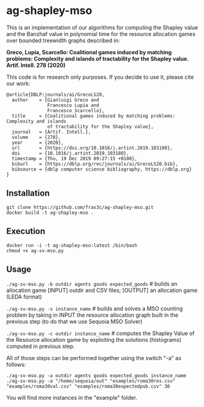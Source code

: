 # ag-shapley-mso
This is an implementation of our algorithms for computing the Shapley value and the Banzhaf value in polynomial time for the resource allocation games over bounded treewidth graphs described in:

**Greco, Lupia, Scarcello: Coalitional games induced by matching problems: Complexity and islands of tractability for the Shapley value. Artif. Intell. 278 (2020)**

This code is for research only purposes. If you decide to use it, please cite our work:
```
@article{DBLP:journals/ai/GrecoLS20,
  author    = {Gianluigi Greco and
               Francesco Lupia and
               Francesco Scarcello},
  title     = {Coalitional games induced by matching problems: Complexity and islands
               of tractability for the Shapley value},
  journal   = {Artif. Intell.},
  volume    = {278},
  year      = {2020},
  url       = {https://doi.org/10.1016/j.artint.2019.103180},
  doi       = {10.1016/j.artint.2019.103180},
  timestamp = {Thu, 19 Dec 2019 09:27:15 +0100},
  biburl    = {https://dblp.org/rec/journals/ai/GrecoLS20.bib},
  bibsource = {dblp computer science bibliography, https://dblp.org}
}
```
## Installation
```
git clone https://github.com/fras3c/ag-shapley-mso.git
docker build -t ag-shapley-mso .
```
## Execution
```
docker run -i -t ag-shapley-mso:latest /bin/bash
chmod +x ag-sv-mso.py
```
## Usage
```./ag-sv-mso.py -b outdir agents goods expected_goods``` # builds an allocation game [INPUT] outdir and CSV files; [OUTPUT] an allocation game (LEDA format)

```./ag-sv-mso.py -s instance_name``` # builds and solves a MSO counting problem by taking in INPUT the resource allocation graph built in the previous step (to do that we use Sequoia MSO Solver)

```./ag-sv-mso.py -c outdir instance_name``` # computes the Shapley Value of the Resource allocation game by exploiting the solutions (histograms) computed in previous step.

All of those steps can be performed together using the switch "-a" as follows:

```
./ag-sv-mso.py -a outdir agents goods expected_goods instance_name
./ag-sv-mso.py -a "/home/sequoia/out" "examples/roma30res.csv" "examples/roma30val.csv" "examples/roma30expectedpub.csv" 30
```
You will find more instances in the "example" folder.
